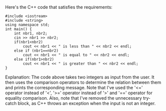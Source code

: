  Here's the C++ code that satisfies the requirements: 
```
#include <iostream>
#include <string>
using namespace std;
int main() {
    int nbr1, nbr2;
    cin >> nbr1 >> nbr2;
    if(nbr1<nbr2)
        cout << nbr1 << " is less than " << nbr2 << endl;
    else if (nbr1==nbr2)
        cout << nbr1 << " is equal to " << nbr2 << endl;
    else if(nbr1>nbr2)
        cout << nbr1 << " is greater than " << nbr2 << endl;
}
```
Explanation: 
The code above takes two integers as input from the user. It then uses the comparison operators to determine the relation between them and prints the corresponding message. Note that I've used the '<=' operator instead of '<', '>=' operator instead of '>' and '==' operator for equality comparison. Also, note that I've removed the unnecessary try-catch block, as C++ throws an exception when the input is not an integer.
